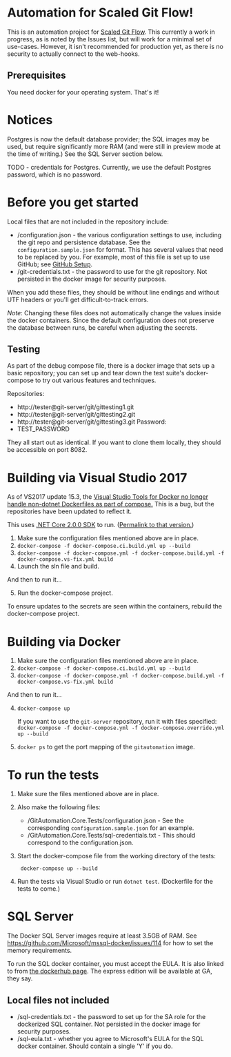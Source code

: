 # Automation for Scaled Git Flow!

This is an automation project for [Scaled Git Flow](https://medium.com/@matt.dekrey/a-better-git-branching-model-b3bc8b73e472).
This currently a work in progress, as is noted by the Issues list, but will work for a minimal set of use-cases. However, it isn't recommended
for production yet, as there is no security to actually connect to the web-hooks.

## Prerequisites

You need docker for your operating system. That's it!

# Notices
Postgres is now the default database provider; the SQL images may be used, but require significantly more RAM (and were still in preview mode at the time of writing.) See the SQL Server section below.

TODO - credentials for Postgres. Currently, we use the default Postgres password, which is no password.

# Before you get started
Local files that are not included in the repository include:

 * /configuration.json - the various configuration settings to use, including the git repo and persistence database. See the `configuration.sample.json` for format. This has several values that need to be replaced by you. For example, most of this file is set up to use GitHub; see [GitHub Setup](./GitAutomation.GitHub/github-setup.md).
 * /git-credentials.txt - the password to use for the git repository. Not persisted in the docker image for security purposes.

When you add these files, they should be without line endings and without UTF headers or you'll get difficult-to-track errors.

*Note*: Changing these files does not automatically change the values inside the docker containers. Since the default configuration does not preserve the database between runs, be careful when adjusting the secrets.

## Testing

As part of the debug compose file, there is a docker image that sets up a basic repository; you can set up and tear down the test suite's docker-compose to try out various features and techniques.

Repositories:
 - http://tester@git-server/git/gittesting1.git
 - http://tester@git-server/git/gittesting2.git
 - http://tester@git-server/git/gittesting3.git
Password:
 - TEST_PASSWORD

They all start out as identical. If you want to clone them locally, they should be accessible on port 8082.

# Building via Visual Studio 2017

As of VS2017 update 15.3, the [Visual Studio Tools for Docker no longer handle non-dotnet Dockerfiles as part of compose.](https://developercommunity.visualstudio.com/content/problem/96130/solution-build-fails-with-docker-compose-error-in.html)
This is a bug, but the repositories have been updated to reflect it.

This uses [.NET Core 2.0.0 SDK](https://github.com/dotnet/core/blob/master/release-notes/download-archives/2.0.0-download.md) to run. ([Permalink to that version.](https://github.com/dotnet/core/blob/5f845efbe93063325bf317dadd81ddce42fd3b63/release-notes/download-archives/2.0.0-download.md))

1. Make sure the configuration files mentioned above are in place.
2. `docker-compose -f docker-compose.ci.build.yml up --build`
3. `docker-compose -f docker-compose.yml -f docker-compose.build.yml -f docker-compose.vs-fix.yml build`
4. Launch the sln file and build.

And then to run it...

5. Run the docker-compose project.

To ensure updates to the secrets are seen within the containers, rebuild the docker-compose project.

# Building via Docker

1. Make sure the configuration files mentioned above are in place.
2. `docker-compose -f docker-compose.ci.build.yml up --build`
3. `docker-compose -f docker-compose.yml -f docker-compose.build.yml -f docker-compose.vs-fix.yml build`

And then to run it...

4. `docker-compose up`

    If you want to use the `git-server` repository, run it with files specified: `docker-compose -f docker-compose.yml -f docker-compose.override.yml up --build`

5. `docker ps` to get the port mapping of the `gitautomation` image.

# To run the tests

1. Make sure the files mentioned above are in place.
2. Also make the following files:

    * /GitAutomation.Core.Tests/configuration.json - See the corresponding `configuration.sample.json` for an example.
	* /GitAutomation.Core.Tests/sql-credentials.txt - This should correspond to the configuration.json.

3. Start the docker-compose file from the working directory of the tests:

        docker-compose up --build

4. Run the tests via Visual Studio or run `dotnet test`. (Dockerfile for the tests to come.)

# SQL Server

The Docker SQL Server images require at least 3.5GB of RAM. See https://github.com/Microsoft/mssql-docker/issues/114 for how to set the memory requirements. 

To run the SQL docker container, you must accept the EULA. It is also linked to from [the dockerhub page](https://hub.docker.com/r/microsoft/mssql-server-linux/). The express edition will be available at GA, they say.

## Local files not included

 * /sql-credentials.txt - the password to set up for the SA role for the dockerized SQL container. Not persisted in the docker image for security purposes.
 * /sql-eula.txt - whether you agree to Microsoft's EULA for the SQL docker container. Should contain a single 'Y' if you do.
